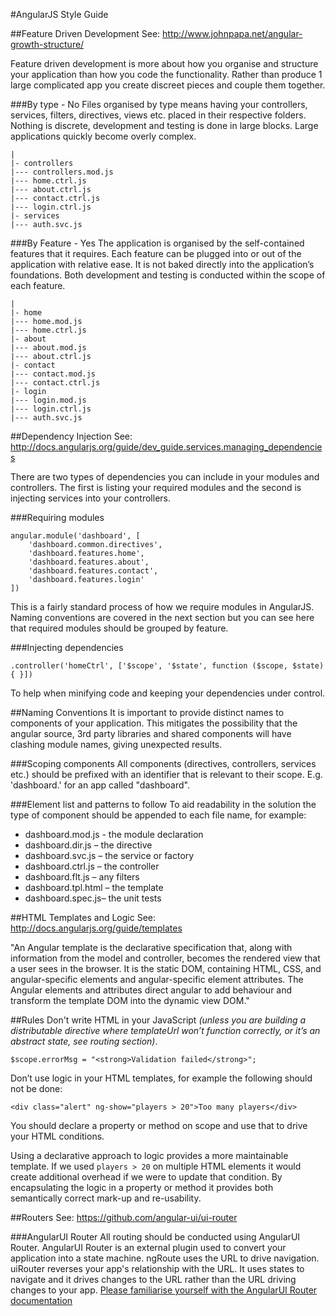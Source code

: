 #AngularJS Style Guide

##Feature Driven Development
See: http://www.johnpapa.net/angular-growth-structure/

Feature driven development is more about how you organise and structure your application than how you code the functionality. Rather than produce 1 large complicated app you create discreet pieces and couple them together. 

###By type - No
Files organised by type means having your controllers, services, filters, directives, views etc. placed in their respective folders. Nothing is discrete, development and testing is done in large blocks. Large applications quickly become overly complex.

    |
    |- controllers
    |--- controllers.mod.js
    |--- home.ctrl.js
    |--- about.ctrl.js
    |--- contact.ctrl.js
    |--- login.ctrl.js
    |- services
    |--- auth.svc.js

###By Feature - Yes
The application is organised by the self-contained features that it requires. Each feature can be plugged into or out of the application with relative ease. It is not baked directly into the application’s foundations. Both development and testing is conducted within the scope of each feature.

    |
    |- home
    |--- home.mod.js
    |--- home.ctrl.js
    |- about
    |--- about.mod.js
    |--- about.ctrl.js
    |- contact
    |--- contact.mod.js
    |--- contact.ctrl.js
    |- login
    |--- login.mod.js
    |--- login.ctrl.js
    |--- auth.svc.js

##Dependency Injection
See: http://docs.angularjs.org/guide/dev_guide.services.managing_dependencies

There are two types of dependencies you can include in your modules and controllers. The first is listing your required modules and the second is injecting services into your controllers.

###Requiring modules

    angular.module('dashboard', [
    	'dashboard.common.directives',
    	'dashboard.features.home',
    	'dashboard.features.about',
    	'dashboard.features.contact',
    	'dashboard.features.login'
    ])

This is a fairly standard process of how we require modules in AngularJS. Naming conventions are covered in the next section but you can see here that required modules should be grouped by feature.

###Injecting dependencies

    .controller('homeCtrl', ['$scope', '$state', function ($scope, $state) { }])

To help when minifying code and keeping your dependencies under control.

##Naming Conventions
It is important to provide distinct names to components of your application. This mitigates the possibility that the angular source, 3rd party libraries and shared components will have clashing module names, giving unexpected results.

###Scoping components
All components (directives, controllers, services etc.) should be prefixed with an identifier that is relevant to their scope. E.g. 'dashboard.' for an app called "dashboard".

###Element list and patterns to follow
To aid readability in the solution the type of component should be appended to each file name, for example:
- dashboard.mod.js  - the module declaration
- dashboard.dir.js – the directive
- dashboard.svc.js – the service or factory
- dashboard.ctrl.js – the controller
- dashboard.flt.js – any filters 
- dashboard.tpl.html – the template
- dashboard.spec.js– the unit tests

##HTML Templates and Logic
See: http://docs.angularjs.org/guide/templates

"An Angular template is the declarative specification that, along with information from the model and controller, becomes the rendered view that a user sees in the browser. It is the static DOM, containing HTML, CSS, and angular-specific elements and angular-specific element attributes. The Angular elements and attributes direct angular to add behaviour and transform the template DOM into the dynamic view DOM."

##Rules
Don't write HTML in your JavaScript *(unless you are building a distributable directive where templateUrl won’t function correctly, or it’s an abstract state, see routing section)*.

    $scope.errorMsg = "<strong>Validation failed</strong>";
    
Don’t use logic in your HTML templates, for example the following should not be done:

    <div class="alert" ng-show="players > 20">Too many players</div>

You should declare a property or method on scope and use that to drive your HTML conditions.

Using a declarative approach to logic provides a more maintainable template. If we used `players > 20` on multiple HTML elements it would create additional overhead if we were to update that condition. By encapsulating the logic in a property or method it provides both semantically correct mark-up and re-usability.

##Routers
See: https://github.com/angular-ui/ui-router

###AngularUI Router
All routing should be conducted using AngularUI Router. AngularUI Router is an external plugin used to convert your application into a state machine. ngRoute uses the URL to drive navigation. uiRouter reverses your app's relationship with the URL. It uses states to navigate and it drives changes to the URL rather than the URL driving changes to your app. [Please familiarise yourself with the AngularUI Router documentation](https://github.com/angular-ui/ui-router)
